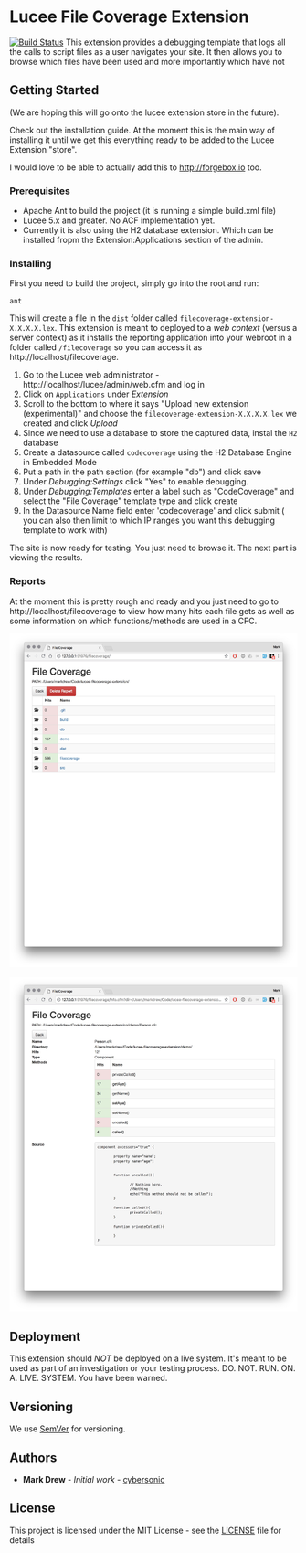 # Lucee File Coverage Extension
[![Build Status](https://travis-ci.com/cybersonic/lucee-filecoverage-extension.svg?branch=master)](https://travis-ci.com/cybersonic/lucee-filecoverage-extension)
This extension provides a debugging template that logs all the calls to script files as a user navigates your site. It then allows you to browse which files have been used and more importantly which have not

## Getting Started

(We are hoping this will go onto the lucee extension store in the future).


Check out the installation guide. At the moment this is the main way of installing it until we get this everything ready to be added to the Lucee Extension "store". 

I would love to be able to actually add this to http://forgebox.io too. 



### Prerequisites

- Apache Ant to build the project (it is running a simple build.xml file)
- Lucee 5.x and greater. No ACF implementation yet. 
- Currently it is also using the H2 database extension. Which can be installed fropm the Extension:Applications section of the admin.


### Installing

First you need to build the project, simply go into the root and run:
```
ant
```

This will create a file in the `dist` folder called `filecoverage-extension-X.X.X.X.lex`. This extension is meant to deployed to a *web context* (versus a server context) as it installs the reporting application into your webroot in a folder called `/filecoverage` so you can access it as http://localhost/filecoverage.

1. Go to the Lucee web administrator - http://localhost/lucee/admin/web.cfm  and log in
1. Click on `Applications` under *Extension*
1. Scroll to the bottom to where it says "Upload new extension (experimental)" and choose the `filecoverage-extension-X.X.X.X.lex` we created and click *Upload*
1. Since we need to use a database to store the captured data, instal the `H2` database
1. Create a datasource called `codecoverage` using the H2 Database Engine in Embedded Mode
1. Put a path in the path section (for example "db") and click save
1. Under *Debugging:Settings* click "Yes" to enable debugging. 
1. Under *Debugging:Templates* enter a label such as "CodeCoverage" and select the "File Coverage" template type and click create
1. In the Datasource Name field enter 'codecoverage' and click submit ( you can also then limit to which IP ranges you want this debugging template to work with)

The site is now ready for testing. You just need to browse it. The next part is viewing the results.


### Reports
	
At the moment this is pretty rough and ready and you just need to go to http://localhost/filecoverage to view how many hits each file gets as well as some information on which functions/methods are used in a CFC. 

![Listing of files and directories](src/images/list.jpg)

![Details about a CFC](src/images/info.jpg)




<!-- End with an example of getting some data out of the system or using it for a little demo

## Running the tests

Explain how to run the automated tests for this system

### Break down into end to end tests

Explain what these tests test and why

```
Give an example
```

### And coding style tests

Explain what these tests test and why

```
Give an example
```
 -->
## Deployment

This extension should *NOT* be deployed on a live system. It's meant to be used as part of an investigation or your testing process. DO. NOT. RUN. ON. A. LIVE. SYSTEM.
You have been warned.


<!-- ## Contributing

Please read [CONTRIBUTING.md](https://gist.github.com/PurpleBooth/b24679402957c63ec426) for details on our code of conduct, and the process for submitting pull requests to us.
 -->
## Versioning


We use [SemVer](http://semver.org/) for versioning. <!-- For the versions available, see the [tags on this repository](https://github.com/your/project/tags).  -->

## Authors

* **Mark Drew** - *Initial work* - [cybersonic](https://github.com/cybersonic)

<!-- See also the list of [contributors](https://github.com/your/project/contributors) who participated in this project. -->

## License

This project is licensed under the MIT License - see the [LICENSE](LICENSE) file for details
<!-- 
## Acknowledgments

* Hat tip to anyone whose code was used
* Inspiration
* etc
 -->